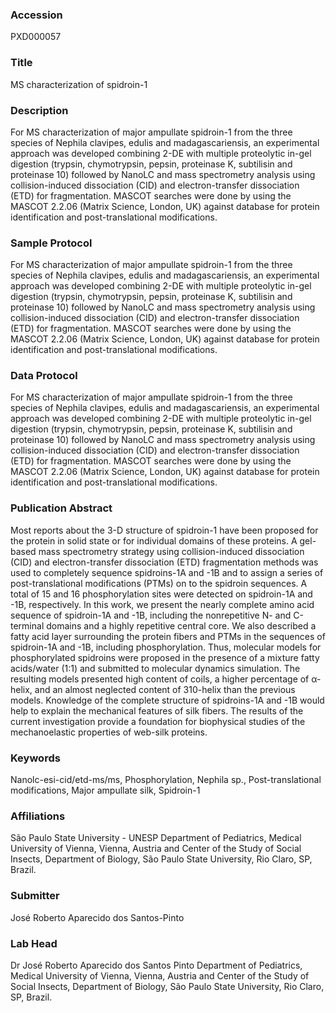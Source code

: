 ### Accession
PXD000057

### Title
MS characterization of spidroin-1

### Description
For MS characterization of major ampullate spidroin-1 from the three species of  Nephila clavipes, edulis and madagascariensis,  an experimental approach was developed combining 2-DE with multiple proteolytic in-gel digestion (trypsin, chymotrypsin, pepsin,  proteinase K, subtilisin and proteinase 10) followed by NanoLC and mass spectrometry analysis using collision-induced dissociation (CID) and electron-transfer dissociation (ETD) for fragmentation. MASCOT searches were done by using the MASCOT 2.2.06 (Matrix Science, London, UK) against database for protein identification and post-translational modifications.

### Sample Protocol
For MS characterization of major ampullate spidroin-1 from the three species of  Nephila clavipes, edulis and madagascariensis,  an experimental approach was developed combining 2-DE with multiple proteolytic in-gel digestion (trypsin, chymotrypsin, pepsin,  proteinase K, subtilisin and proteinase 10) followed by NanoLC and mass spectrometry analysis using collision-induced dissociation (CID) and electron-transfer dissociation (ETD) for fragmentation. MASCOT searches were done by using the MASCOT 2.2.06 (Matrix Science, London, UK) against database for protein identification and post-translational modifications.

### Data Protocol
For MS characterization of major ampullate spidroin-1 from the three species of  Nephila clavipes, edulis and madagascariensis,  an experimental approach was developed combining 2-DE with multiple proteolytic in-gel digestion (trypsin, chymotrypsin, pepsin,  proteinase K, subtilisin and proteinase 10) followed by NanoLC and mass spectrometry analysis using collision-induced dissociation (CID) and electron-transfer dissociation (ETD) for fragmentation. MASCOT searches were done by using the MASCOT 2.2.06 (Matrix Science, London, UK) against database for protein identification and post-translational modifications.

### Publication Abstract
Most reports about the 3-D structure of spidroin-1 have been proposed for the protein in solid state or for individual domains of these proteins. A gel-based mass spectrometry strategy using collision-induced dissociation (CID) and electron-transfer dissociation (ETD) fragmentation methods was used to completely sequence spidroins-1A and -1B and to assign a series of post-translational modifications (PTMs) on to the spidroin sequences. A total of 15 and 16 phosphorylation sites were detected on spidroin-1A and -1B, respectively. In this work, we present the nearly complete amino acid sequence of spidroin-1A and -1B, including the nonrepetitive N- and C-terminal domains and a highly repetitive central core. We also described a fatty acid layer surrounding the protein fibers and PTMs in the sequences of spidroin-1A and -1B, including phosphorylation. Thus, molecular models for phosphorylated spidroins were proposed in the presence of a mixture fatty acids/water (1:1) and submitted to molecular dynamics simulation. The resulting models presented high content of coils, a higher percentage of &#x3b1;-helix, and an almost neglected content of 310-helix than the previous models. Knowledge of the complete structure of spidroins-1A and -1B would help to explain the mechanical features of silk fibers. The results of the current investigation provide a foundation for biophysical studies of the mechanoelastic properties of web-silk proteins.

### Keywords
Nanolc-esi-cid/etd-ms/ms, Phosphorylation, Nephila sp., Post-translational modifications, Major ampullate silk, Spidroin-1

### Affiliations
São Paulo State University - UNESP
Department of Pediatrics, Medical University of Vienna, Vienna, Austria and Center of the Study of Social Insects, Department of Biology, São Paulo State University, Rio Claro, SP, Brazil.

### Submitter
José Roberto Aparecido dos Santos-Pinto

### Lab Head
Dr José Roberto Aparecido dos Santos Pinto
Department of Pediatrics, Medical University of Vienna, Vienna, Austria and Center of the Study of Social Insects, Department of Biology, São Paulo State University, Rio Claro, SP, Brazil.


